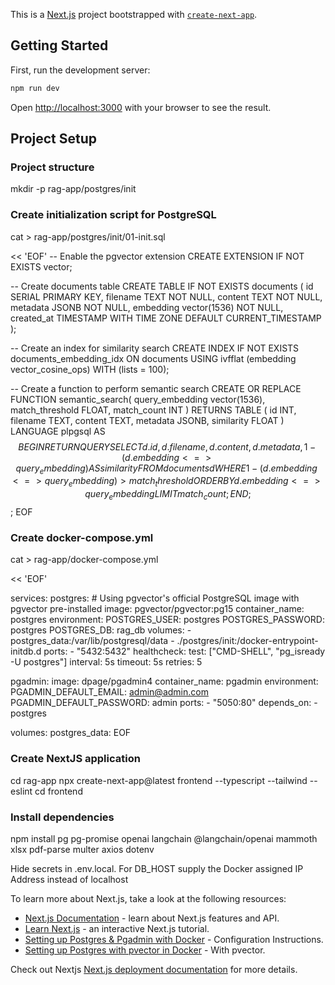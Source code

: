 This is a [Next.js](https://nextjs.org) project bootstrapped with [`create-next-app`](https://github.com/vercel/next.js/tree/canary/packages/create-next-app).

## Getting Started

First, run the development server:

```bash
npm run dev

```

Open [http://localhost:3000](http://localhost:3000) with your browser to see the result.



## Project Setup

### Project structure

mkdir -p rag-app/postgres/init

### Create initialization script for PostgreSQL

cat > rag-app/postgres/init/01-init.sql

 << 'EOF'
-- Enable the pgvector extension
CREATE EXTENSION IF NOT EXISTS vector;

-- Create documents table
CREATE TABLE IF NOT EXISTS documents (
  id SERIAL PRIMARY KEY,
  filename TEXT NOT NULL,
  content TEXT NOT NULL,
  metadata JSONB NOT NULL,
  embedding vector(1536) NOT NULL,
  created_at TIMESTAMP WITH TIME ZONE DEFAULT CURRENT_TIMESTAMP
);

-- Create an index for similarity search
CREATE INDEX IF NOT EXISTS documents_embedding_idx ON documents USING ivfflat (embedding vector_cosine_ops) WITH (lists = 100);

-- Create a function to perform semantic search
CREATE OR REPLACE FUNCTION semantic_search(
  query_embedding vector(1536),
  match_threshold FLOAT,
  match_count INT
) RETURNS TABLE (
  id INT,
  filename TEXT,
  content TEXT,
  metadata JSONB,
  similarity FLOAT
) LANGUAGE plpgsql AS $$
BEGIN
  RETURN QUERY
  SELECT
    d.id,
    d.filename,
    d.content,
    d.metadata,
    1 - (d.embedding <=> query_embedding) AS similarity
  FROM documents d
  WHERE 1 - (d.embedding <=> query_embedding) > match_threshold
  ORDER BY d.embedding <=> query_embedding
  LIMIT match_count;
END;
$$;
EOF

### Create docker-compose.yml

cat > rag-app/docker-compose.yml

<< 'EOF'

services:
  postgres:
    # Using pgvector's official PostgreSQL image with pgvector pre-installed
    image: pgvector/pgvector:pg15
    container_name: postgres
    environment:
      POSTGRES_USER: postgres
      POSTGRES_PASSWORD: postgres
      POSTGRES_DB: rag_db
    volumes:
      - postgres_data:/var/lib/postgresql/data
      - ./postgres/init:/docker-entrypoint-initdb.d
    ports:
      - "5432:5432"
    healthcheck:
      test: ["CMD-SHELL", "pg_isready -U postgres"]
      interval: 5s
      timeout: 5s
      retries: 5

  pgadmin:
    image: dpage/pgadmin4
    container_name: pgadmin
    environment:
      PGADMIN_DEFAULT_EMAIL: admin@admin.com
      PGADMIN_DEFAULT_PASSWORD: admin
    ports:
      - "5050:80"
    depends_on:
      - postgres

volumes:
  postgres_data:
EOF

### Create NextJS application

cd rag-app
npx create-next-app@latest frontend --typescript --tailwind --eslint
cd frontend

### Install dependencies

npm install pg pg-promise openai langchain @langchain/openai mammoth xlsx pdf-parse multer axios dotenv

Hide secrets in .env.local.  For DB_HOST supply the Docker assigned IP Address instead of localhost

To learn more about Next.js, take a look at the following resources:

- [Next.js Documentation](https://nextjs.org/docs) - learn about Next.js features and API.
- [Learn Next.js](https://nextjs.org/learn) - an interactive Next.js tutorial.
- [Setting up Postgres & Pgadmin with Docker](https://medium.com/@marvinjungre/get-postgresql-and-pgadmin-4-up-and-running-with-docker-4a8d81048aea) - Configuration Instructions.
- [Setting up Postgres with pvector in Docker](https://medium.com/@adarsh.ajay/setting-up-postgresql-with-pgvector-in-docker-a-step-by-step-guide-d4203f6456bd) - With pvector.


Check out Nextjs [Next.js deployment documentation](https://nextjs.org/docs/app/building-your-application/deploying) for more details.
